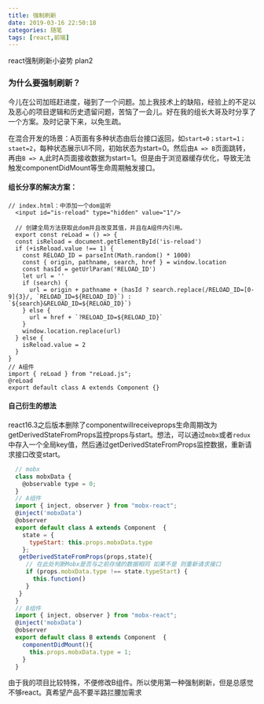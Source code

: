 ```yaml
---
title: 强制刷新
date: 2019-03-16 22:50:18
categories: 随笔
tags: [react,前端]
---
```

  react强制刷新小姿势 plan2
<!--more-->
### 为什么要强制刷新？
今儿在公司加班赶进度，碰到了一个问题。加上我技术上的缺陷，经验上的不足以及恶心的项目逻辑和历史遗留问题，苦恼了一会儿。好在我的组长大哥及时分享了一个方案。及时记录下来，以免生疏。

在混合开发的场景：A页面有多种状态由后台接口返回，如` start=0；start=1；staet=2 `，每种状态展示UI不同，初始状态为start=0。然后由`A => B`页面跳转，再由`B => A`,此时A页面接收数据为start=1。但是由于浏览器缓存优化，导致无法触发componentDidMount等生命周期触发接口。
#### 组长分享的解决方案：
```Js
// index.html：中添加一个dom监听
  <input id="is-reload" type="hidden" value="1"/>
```
```Js
  // 创建全局方法获取此dom并且改变其值，并且在A组件内引用。
  export const reLoad = () => {
  const isReload = document.getElementById('is-reload')
  if (+isReload.value !== 1) {
    const RELOAD_ID = parseInt(Math.random() * 1000)
    const { origin, pathname, search, href } = window.location
    const hasId = getUrlParam('RELOAD_ID')
    let url = ''
    if (search) {
      url = origin + pathname + (hasId ? search.replace(/RELOAD_ID=[0-9]{3}/, `RELOAD_ID=${RELOAD_ID}`) : `${search}&RELOAD_ID=${RELOAD_ID}`)
    } else {
      url = href + `?RELOAD_ID=${RELOAD_ID}`
    }
    window.location.replace(url)
  } else {
    isReload.value = 2
  }
}
// A组件
import { reLoad } from "reLoad.js";
@reLoad
export default class A extends Component {}
```
#### 自己衍生的想法
react16.3之后版本删除了componentwillreceiveprops生命周期改为getDerivedStateFromProps监控props与start。想法，可以通过`mobx`或者`redux`中存入一个全局key值，然后通过getDerivedStateFromProps监控数据，重新请求接口改变start。
```js
  // mobx
  class mobxData {
    @observable type = 0;
  }
  // A组件
  import { inject, observer } from "mobx-react";
  @inject('mobxData')
  @observer
  export default class A extends Component  {
    state = {
      typeStart: this.props.mobxData.type
    };
   getDerivedStateFromProps(props,state){
     // 在此处判断Mobx是否与之前存储的数据相同 如果不是 则重新请求接口
     if (props.mobxData.type !== state.typeStart) {
       this.function()
     }
   }
  }
  // B组件
  import { inject, observer } from "mobx-react";
  @inject('mobxData')
  @observer
  export default class B extends Component  {
    componentDidMount(){
      this.props.mobxData.type = 1;
    }
  }
```
由于我的项目比较特殊，不便修改B组件。所以使用第一种强制刷新，但是总感觉不够react。真希望产品不要半路拦腰加需求